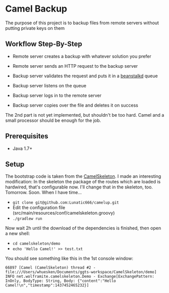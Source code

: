 # Camel Backup

The purpose of this project is to backup files from remote servers without putting private keys on them

## Workflow Step-By-Step

- Remote server creates a backup with whatever solution you prefer
- Remote server sends an HTTP request to the backup server
- Backup server validates the request and puts it in a [beanstalkd](http://kr.github.io/beanstalkd) queue

- Backup server listens on the queue
- Backup server logs in to the remote server
- Backup server copies over the file and deletes it on success

The 2nd part is not yet implemented, but shouldn't be too hard. Camel and a small processor should be enough for the job.

## Prerequisites

- Java 1.7+

## Setup

The bootstrap code is taken from the [CamelSkeleton](https://github.com/Lunatic666/camelskeleton). I made an interesting modification: In the skeleton the package of the routes which are loaded is hardwired, that's configurable now. I'll change that in the skeleton, too. Tomorrow. Soon. When I have time...

- `git clone git@github.com:Lunatic666/camelup.git`
- Edit the configuration file (src/main/resources/conf/camelskeleton.groovy)
- `./gradlew run`

Now wait 2h until the download of the dependencies is finished, then open a new shell:

- `cd camelskeleton/demo`
- `echo 'Hello Camel!' >> test.txt`

You should see something like this in the 1st console window: 

`66897 [Camel (CamelSkeleton) thread #2 - file:///Users/whuesken/Documents/ggts-workspace/CamelSkeleton/demo] INFO net.wolframite.camelskeleton.Demo - Exchange[ExchangePattern: InOnly, BodyType: String, Body: {"content":"Hello Camel!\n","timestamp":1437452465232}]`
